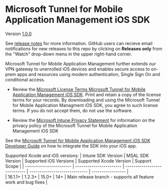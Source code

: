 # Microsoft Tunnel for Mobile Application Management iOS SDK 

Version [1.0.0](https://github.com/msintuneappsdk/ms-intune-tunnel-sdk-ios)

See [release notes](https://github.com/msintuneappsdk/ms-intune-tunnel-sdk-ios) for more information. GitHub users can recieve email notifications for new releases to this repo by clicking on **Releases only** from the "Watch" drop-down menu in the upper right-hand corner.

Microsoft Tunnel for Mobile Application Management further extends our VPN gateway to unenrolled iOS devices and enables secure access to on-prem apps and resources using modern authentication, Single Sign On and conditional access. 

- Review the [Microsoft License Terms Microsoft Tunnel for Mobile Application Management iOS SDK](https://github.com/msintuneappsdk/ms-intune-tunnel-sdk-ios/blob/main/Microsoft%20License%20Terms%20Tunnel%20for%20Mobile%20Application%20Management%20iOS%20SDK.pdf). Print and retain a copy of the license terms for your records. By downloading and using the Microsoft Tunnel for Mobile Application Managment iOS SDK, you agree to such license terms. If you do not accept them, do not use the software.

- Review the [Microsoft Intune Privacy Statement](https://aka.ms/githubprivacytunnelformam) for information on the privacy policy of the Microsoft Tunnel for Mobile Application Management iOS SDK

See the [Microsoft Tunnel for Mobile Application Management iOS SDK Developer Guide](https://aka.ms/tunnelformamdeveloperguide) on how to integrate the SDK into your iOS app.

Supported Xcode and iOS versions:
| Intune SDK Version  | MSAL SDK Version  | Supported iOS Versions  | Supported Xcode Version | Support Scope |
| ----------------------- | ----------------------- | ---------------------------- | -----------------------------  | ----------------- |                         
| 16.1.1+                     | 1.2.3+              | 15.0+                               | 14+                                       | Main release branch - supports all feature work and bug fixes |
